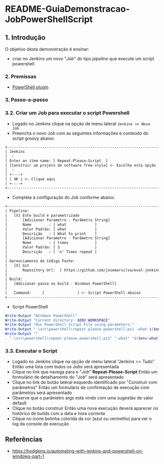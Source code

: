 # README-GuiaDemonstracao-JobPowerShellScript


## 1. Introdução ##

O objetivo desta demonstração é ensinar:
* criar no Jenkins um novo "_Job_" do tipo _pipeline_ que execute um script powershell 

### 2. Premissas ###

* [PowerShell plugin](https://wiki.jenkins.io/display/JENKINS/PowerShell+Plugin)

### 3. Passo-a-passo ###

### 3.2. Criar um Job para executar o script Powershell ###

* Logado no Jenkins clique na opção de menu lateral `Jenkins >> Novo Job`
* Preencha o novo Job com as seguintes informações e conteúdo do script groovy abaixo:

```html
+--------------------------------------------------------------------------------+
| Jenkins                                                                        |
|  :                                                                             |
| Enter an item name: [ Repeat-Please-Script  ]                                  |
| [Construir um projeto de software free-style] <- Escolha esta opção            |
|  :                                                                             |
| +----+                                                                         |
| | OK | <- Clique aqui                                                          |
| +----+                                                                         |
+--------------------------------------------------------------------------------+
```

* Complete a configuração do Job conforme abaixo:

```html
+--------------------------------------------------------------------------------+
| Pipeline:                                                                      |
|   [X] Este build é parametrizado                                               |
|       [Adicionar Parametro - Parâmetro String]                                 |
|       Nome        : [ what             ]                                       |
|       Valor Padrão: [ what             ]                                       |
|       Descrição   : [ What to print    ]                                       |
|       [Adicionar Parametro - Parâmetro String]                                 |
|       Nome        : [ times            ]                                       |
|       Valor Padrão: [ 3                ]                                       |
|       Descrição   : [ 'n' Times repeat ]                                       |
|                                                                                |
| Gerenciamento de Código Fonte:                                                 |
|   [X] Git                                                                      |
|       Repository Url:  [ https://github.com/josemarsilva/eval-jenkins/ ]       |
|                                                                                |
| Build:                                                                         |
|   [Adicionar passo no build - Windows PowerShell]                              |
|                                                                                |
|   Command:     [               ] <- Script PowerShell abaixo                   |
+--------------------------------------------------------------------------------+
```

* Script PowerShell

```powershell
Write-Output "Windows PowerShell"
Write-Output "Current directory: $ENV:WORKSPACE"
Write-Output "Run PowerShell Script File using parameters:"
Write-Output ".\src\powershell\repeat-please-powershell.ps1 -what $($env:what) -times $($env:times)"
Write-Output ""
. ".\src\powershell\repeat-please-powershell.ps1" "-what" "$($env:what)" "-times" "$($env:times)"
```


### 3.3. Executar o Script ###

* Logado no Jenkins clique na opção de menu lateral "Jenkins >> Tudo" Então uma lista com todos os _Jobs_ será apresentada 
* Clique no link que navega para o "_Job_" **Repeat-Please-Script** Então um formulário de detalhamento do "_Job_" será apresentado
* Clique no link do botão lateral esquerdo identificado por "Construir com parâmetros" Então um formulário de confirmação de execução com parâmetros será apresentado
* Observe que o parâmetro args está vindo com uma sugestão de valor default
* Clique no botão construir Então uma nova execução deverá aparecer no histórico de builds com a data e hora corrente
* Clique no ícone bolinha colorida da cor (azul ou vermelho) para ver o log da console de execução




## Referências ##

* https://hodgkins.io/automating-with-jenkins-and-powershell-on-windows-part-1
